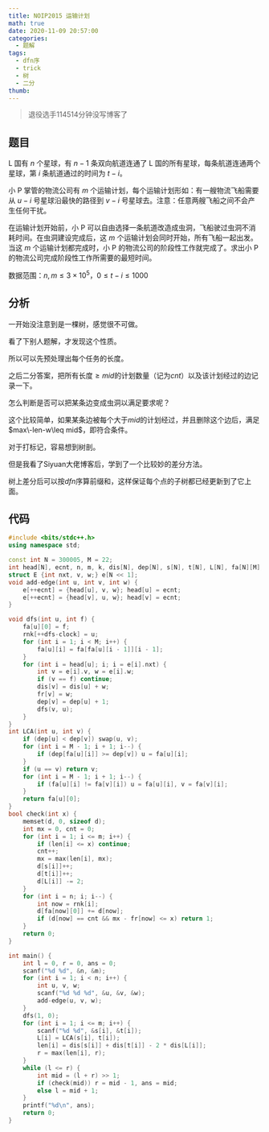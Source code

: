 ```yaml
---
title: NOIP2015 运输计划
math: true
date: 2020-11-09 20:57:00
categories: 
  - 题解
tags: 
  - dfn序
  - trick
  - 树
  - 二分
thumb: 
---
```



> 退役选手114514分钟没写博客了

## 题目

L 国有 $n$ 个星球，有 $n-1$ 条双向航道连通了 L 国的所有星球，每条航道连通两个星球，第 $i$ 条航道通过的时间为 $t-i$。

小 P 掌管的物流公司有 $m$ 个运输计划，每个运输计划形如：有一艘物流飞船需要从 $u-i$ 号星球沿最快的路径到 $v-i$ 号星球去。注意：任意两艘飞船之间不会产生任何干扰。

在运输计划开始前，小 P 可以自由选择一条航道改造成虫洞，飞船驶过虫洞不消耗时间。在虫洞建设完成后，这 $m$ 个运输计划会同时开始，所有飞船一起出发。当这 $m$ 个运输计划都完成时，小 P 的物流公司的阶段性工作就完成了。求出小 P 的物流公司完成阶段性工作所需要的最短时间。

数据范围：$n,m\le 3\times 10^5$，$0\le t-i\le 1000$



## 分析

一开始没注意到是一棵树，感觉很不可做。

看了下别人题解，才发现这个性质。

所以可以先预处理出每个任务的长度。

之后二分答案，把所有长度$\geq mid$的计划数量（记为$cnt$）以及该计划经过的边记录一下。

怎么判断是否可以把某条边变成虫洞以满足要求呢？

这个比较简单，如果某条边被每个大于$mid$的计划经过，并且删除这个边后，满足$max\-len-w\leq mid$，即符合条件。



对于打标记，容易想到树剖。

但是我看了Siyuan大佬博客后，学到了一个比较妙的差分方法。

树上差分后可以按$dfn$序算前缀和，这样保证每个点的子树都已经更新到了它上面。



## 代码

```cpp
#include <bits/stdc++.h>
using namespace std;

const int N = 300005, M = 22;
int head[N], ecnt, n, m, k, dis[N], dep[N], s[N], t[N], L[N], fa[N][M], rnk[N], dfs-clock, len[N], d[N], fr[N];
struct E {int nxt, v, w;} e[N << 1];
void add-edge(int u, int v, int w) {
    e[++ecnt] = {head[u], v, w}; head[u] = ecnt;
    e[++ecnt] = {head[v], u, w}; head[v] = ecnt;
} 

void dfs(int u, int f) {
    fa[u][0] = f;
    rnk[++dfs-clock] = u;
    for (int i = 1; i < M; i++) {
        fa[u][i] = fa[fa[u][i - 1]][i - 1];
    }
    for (int i = head[u]; i; i = e[i].nxt) {
    	int v = e[i].v, w = e[i].w;
    	if (v == f) continue;
    	dis[v] = dis[u] + w;
    	fr[v] = w;
    	dep[v] = dep[u] + 1;
    	dfs(v, u); 
    }
}
int LCA(int u, int v) {
	if (dep[u] < dep[v]) swap(u, v);
	for (int i = M - 1; i + 1; i--) {
		if (dep[fa[u][i]] >= dep[v]) u = fa[u][i];
	}
	if (u == v) return v;
	for (int i = M - 1; i + 1; i--) {
		if (fa[u][i] != fa[v][i]) u = fa[u][i], v = fa[v][i];
	}
	return fa[u][0];
}
bool check(int x) {
	memset(d, 0, sizeof d);
	int mx = 0, cnt = 0;
	for (int i = 1; i <= m; i++) {
		if (len[i] <= x) continue;
		cnt++;
		mx = max(len[i], mx);
		d[s[i]]++;
		d[t[i]]++;
		d[L[i]] -= 2;
	}
	for (int i = n; i; i--) {
		int now = rnk[i];
        d[fa[now][0]] += d[now];
        if (d[now] == cnt && mx - fr[now] <= x) return 1;
	}
	return 0;
}

int main() {
	int l = 0, r = 0, ans = 0;
    scanf("%d %d", &n, &m);
    for (int i = 1; i < n; i++) {
    	int u, v, w;
    	scanf("%d %d %d", &u, &v, &w);
    	add-edge(u, v, w);
    }
    dfs(1, 0);
    for (int i = 1; i <= m; i++) {
        scanf("%d %d", &s[i], &t[i]);
        L[i] = LCA(s[i], t[i]);
        len[i] = dis[s[i]] + dis[t[i]] - 2 * dis[L[i]];
        r = max(len[i], r);
    }
    while (l <= r) {
    	int mid = (l + r) >> 1;
    	if (check(mid)) r = mid - 1, ans = mid;
    	else l = mid + 1;
    }
    printf("%d\n", ans);
    return 0;
}
```

